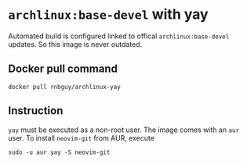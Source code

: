 # `archlinux:base-devel` with yay

Automated build is configured linked to offical `archlinux:base-devel` updates.
So this image is never outdated. 

## Docker pull command

```
docker pull rnbguy/archlinux-yay
```

## Instruction

`yay` must be executed as a non-root user. The image comes with an `aur` user. To install `neovim-git` from AUR, execute

```
sudo -u aur yay -S neovim-git
```
